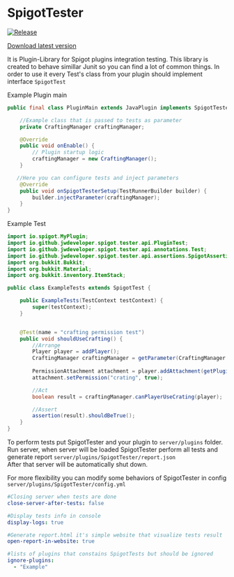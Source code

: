 # SpigotTester
[![Release](https://jitpack.io/v/jwdeveloper/SpigotTester.svg)](https://jitpack.io/#jwdeveloper/SpigotTester)


[Download latest version](https://github.com/jwdeveloper/SpigotTester/releases/latest)

It is Plugin-Library for Spigot plugins integration testing. This library is created to 
behave simillar Junit so you can find a lot of common things. In order to use it
every Test's class from your plugin should implement interface `SpigotTest`

Example Plugin main
``` java
public final class PluginMain extends JavaPlugin implements SpigotTesterSetup {

    //Example class that is passed to tests as parameter
    private CraftingManager craftingManager;

    @Override
    public void onEnable() {
        // Plugin startup logic
        craftingManager = new CraftingManager();
    }

   //Here you can configure tests and inject parameters
    @Override
    public void onSpigotTesterSetup(TestRunnerBuilder builder) {
        builder.injectParameter(craftingManager);
    }
}


```


Example Test
```java 
import io.spigot.MyPlugin;
import io.github.jwdeveloper.spigot.tester.api.PluginTest;
import io.github.jwdeveloper.spigot.tester.api.annotations.Test;
import io.github.jwdeveloper.spigot.tester.api.assertions.SpigotAssertion;
import org.bukkit.Bukkit;
import org.bukkit.Material;
import org.bukkit.inventory.ItemStack;

public class ExampleTests extends SpigotTest {

    public ExampleTests(TestContext testContext) {
        super(testContext);
    }


    @Test(name = "crafting permission test")
    public void shouldUseCrafting() {
        //Arrange
        Player player = addPlayer();
        CraftingManager craftingManager = getParameter(CraftingManager.class);
        
        PermissionAttachment attachment = player.addAttachment(getPlugin());
        attachment.setPermission("crating", true);

        //Act
        boolean result = craftingManager.canPlayerUseCrating(player);

        //Assert
        assertion(result).shouldBeTrue();
    }
}
```

To perform tests put SpigotTester and your plugin to `server/plugins` folder.
Run server, when server will be loaded SpigotTester perform all tests and generate report `server/plugins/SpigotTester/report.json`  
After that server will be automatically shut down.



For more flexibility you can modify some behaviors of SpigotTester in config `server/plugins/SpigotTester/config.yml` 

```yaml
#Closing server when tests are done
close-server-after-tests: false

#Display tests info in console
display-logs: true

#Generate report.html it's simple website that visualize tests result
open-report-in-website: true

#lists of plugins that constains SpigotTests but should be ignored
ignore-plugins:
  - "Example"
```



